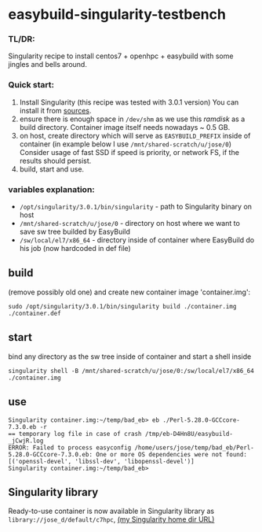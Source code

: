 # easybuild-singularity-testbench

### TL/DR:

Singularity recipe to install centos7 + openhpc + easybuild with some jingles and bells around.

### Quick start:

1) Install Singularity (this recipe was tested with 3.0.1 version) You can install it from [sources]( https://github.com/sylabs/singularity/releases).
2) ensure there is enough space in ```/dev/shm``` as we use this _ramdisk_ as a build directory. Container image itself needs nowadays ~ 0.5 GB.
3) on host, create directory which will serve as ```EASYBUILD_PREFIX``` inside of container (in example below I use ```/mnt/shared-scratch/u/jose/0```) Consider usage of fast SSD if speed is priority, or network FS, if the results should persist.
4) build, start and use.

### variables explanation:
* ```/opt/singularity/3.0.1/bin/singularity``` - path to Singularity binary on host
* ```/mnt/shared-scratch/u/jose/0``` - directory on host where we want to save sw tree builded by EasyBuild
* ```/sw/local/el7/x86_64``` - directory inside of container where EasyBuild do his job (now hardcoded in def file)


## build

(remove possibly old one) and create new container image 'container.img':

    sudo /opt/singularity/3.0.1/bin/singularity build ./container.img ./container.def

## start

bind any directory as the sw tree inside of container and start a shell inside

    singularity shell -B /mnt/shared-scratch/u/jose/0:/sw/local/el7/x86_64 ./container.img

## use
 
    Singularity container.img:~/temp/bad_eb> eb ./Perl-5.28.0-GCCcore-7.3.0.eb -r
    == temporary log file in case of crash /tmp/eb-D4Hn8U/easybuild-_jCwjR.log
    ERROR: Failed to process easyconfig /home/users/jose/temp/bad_eb/Perl-5.28.0-GCCcore-7.3.0.eb: One or more OS dependencies were not found: [('openssl-devel', 'libssl-dev', 'libopenssl-devel')]
    Singularity container.img:~/temp/bad_eb>

## Singularity library

Ready-to-use container is now available in Singularity library as `library://jose_d/default/c7hpc`, [(my Singularity home dir URL)](https://cloud.sylabs.io/library/jose_d)

